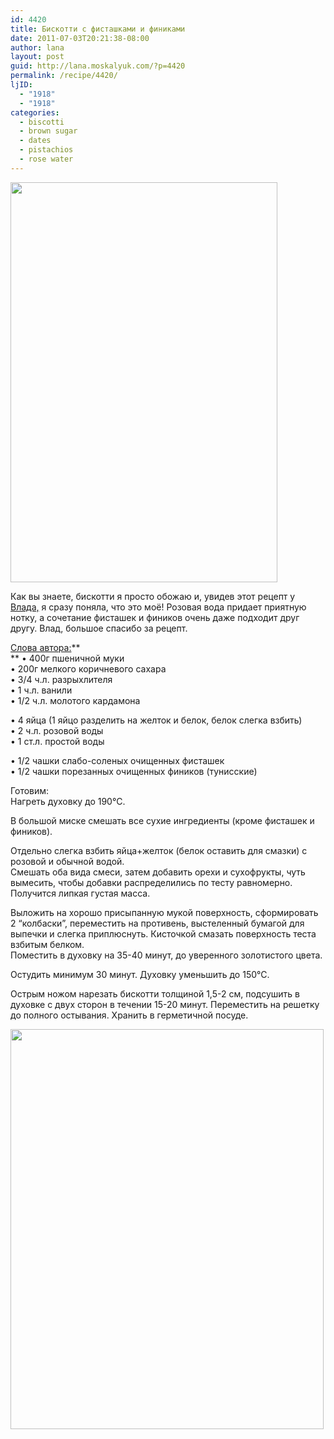 ```yaml
---
id: 4420
title: Бискотти с фисташками и финиками
date: 2011-07-03T20:21:38-08:00
author: lana
layout: post
guid: http://lana.moskalyuk.com/?p=4420
permalink: /recipe/4420/
ljID:
  - "1918"
  - "1918"
categories:
  - biscotti
  - brown sugar
  - dates
  - pistachios
  - rose water
---
```

<img loading="lazy" class="alignnone" title="Biscotti with pistachios and dates" src="http://farm7.static.flickr.com/6006/5899815390_01349a6cd5_z.jpg" alt="" width="427" height="640" />

Как вы знаете, бискотти я просто обожаю и, увидев этот рецепт у [Влада,](http://arx0nt.livejournal.com/20168.html?view=476104#t476104) я сразу поняла, что это моё! Розовая вода придает приятную нотку, а сочетание фисташек и фиников очень даже подходит друг другу. Влад, большое спасибо за рецепт.

[Слова автора:](http://arx0nt.livejournal.com/20168.html?view=476104#t476104)**  
** • 400г пшеничной муки  
• 200г мелкого коричневого сахара  
• 3/4 ч.л. разрыхлителя  
• 1 ч.л. ванили  
• 1/2 ч.л. молотого кардамона

• 4 яйца (1 яйцо разделить на желток и белок, белок слегка взбить)  
• 2 ч.л. розовой воды  
• 1 ст.л. простой воды

• 1/2 чашки слабо-соленых очищенных фисташек  
• 1/2 чашки порезанных очищенных фиников (тунисские)

Готовим:  
Нагреть духовку до 190°С.

В большой миске смешать все сухие ингредиенты (кроме фисташек и фиников).

Отдельно слегка взбить яйца+желток (белок оставить для смазки) с розовой и обычной водой.  
Смешать оба вида смеси, затем добавить орехи и сухофрукты, чуть вымесить, чтобы добавки распределились по тесту равномерно. Получится липкая густая масса.

Выложить на хорошо присыпанную мукой поверхность, сформировать 2 &#8220;колбаски&#8221;, переместить на противень, выстеленный бумагой для выпечки и слегка приплюснуть. Кисточкой смазать поверхность теста взбитым белком.  
Поместить в духовку на 35-40 минут, до уверенного золотистого цвета.

Остудить минимум 30 минут. Духовку уменьшить до 150°С.

Острым ножом нарезать бискотти толщиной 1,5-2 см, подсушить в духовке с двух сторон в течении 15-20 минут. Переместить на решетку до полного остывания. Хранить в герметичной посуде.

<img loading="lazy" class="alignnone" title="Biscotti with pistachios and dates" src="http://farm6.static.flickr.com/5307/5899815740_4346d12fde_z.jpg" alt="" width="501" height="640" />